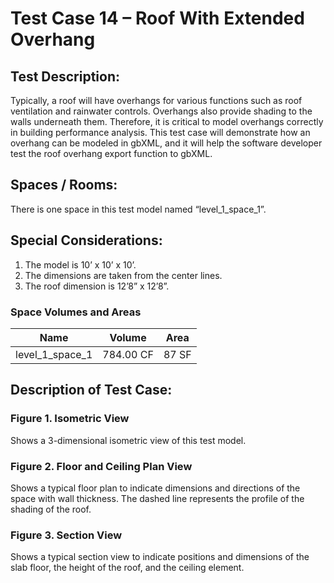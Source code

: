 # Test Case 14 – Roof With Extended Overhang
## Test Description:
Typically, a roof will have overhangs for various functions such as roof ventilation and rainwater controls. Overhangs also provide shading to the walls underneath them. Therefore, it is critical to model overhangs correctly in building performance analysis. This test case will demonstrate how an overhang can be modeled in gbXML, and it will help the software developer test the roof overhang export function to gbXML.
## Spaces / Rooms:
There is one space in this test model named “level_1_space_1”.
## Special Considerations:
1.	The model is 10’ x 10’ x 10’.
2.	The dimensions are taken from the center lines.
3.	The roof dimension is 12’8” x 12’8”.

### Space Volumes and Areas

| Name            | Volume    | Area  |
|-----------------|-----------|-------|
| level_1_space_1 | 784.00 CF | 87 SF |

## Description of Test Case:
### Figure 1. Isometric View
Shows a 3-dimensional isometric view of this test model.
### Figure 2. Floor and Ceiling Plan View
Shows a typical floor plan to indicate dimensions and directions of the space with wall thickness. The dashed line represents the profile of the shading of the roof.  
### Figure 3. Section View
Shows a typical section view to indicate positions and dimensions of the slab floor, the height of the roof, and the ceiling element.

